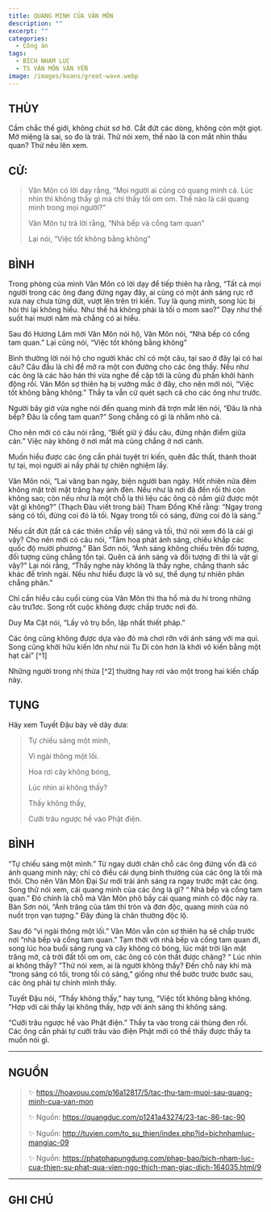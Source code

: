 ```yaml
---
title: QUANG MINH CỦA VÂN MÔN
description: ""
excerpt: ""
categories:
  - Công án
tags:
  - BÍCH NHAM LỤC
  - TS VÂN MÔN VĂN YỂN
image: /images/koans/great-wave.webp
---
```


## THÙY

Cầm chắc thế giới, không chút sơ hở. 
Cắt đứt các dòng, không còn một giọt. 
Mở miệng là sai, so đo là trái. Thử nói xem, thế nào là con mắt nhìn thấu quan? 
Thử nêu lên xem.

## CỬ:

> Vân Môn có lời dạy rằng, “Mọi người ai cũng có quang minh cả. Lúc nhìn thì không thấy gì mà chỉ thấy tối om om. Thế nào là cái quang minh trong mọi người?” 
> 
> Vân Môn tự trả lời rằng, “Nhà bếp và cổng tam quan” 
> 
> Lại nói, “Việc tốt không bằng không”

## BÌNH

Trong phòng của mình Vân Môn có lời dạy để tiếp thiên hạ rằng, “Tất cả mọi người trong các ông đang đứng ngay đây, ai cũng có một ánh sáng rực rỡ xưa nay chưa từng dứt, vượt lên trên tri kiến. Tuy là qung minh, song lúc bị hỏi thì lại không hiểu. Như thế há không phải là tối o mom sao?” Dạy như thế suốt hai mươi năm mà chẳng có ai hiểu.

Sau đó Hương Lâm mời Vân Môn nói hộ, Vân Môn nói, “Nhà bếp có cổng tam quan.” Lại cũng nói, “Việc tốt không bằng không” 

Bình thường lời nói hộ cho người khác chỉ có một câu, tại sao ở đây lại có hai câu? Câu đầu là chỉ để mở ra một con đường cho các ông thấy. Nếu như các ông là các hảo hán thì vừa nghe đề cập tới là cũng đủ phấn khởi hành động rồi. Vân Môn sợ thiên hạ bị vướng mắc ở đây, cho nên mới nói, “Việc tốt không bằng không.” Thầy ta vẫn cứ quét sạch cả cho các ông như trước.

Người bây giờ vừa nghe nói đến quang minh đã trợn mắt lên nói, “Đâu là nhà bếp? Đâu là cổng tam quan?” Song chẳng có gì là nhằm nhò cả. 

Cho nên mới có câu nói rằng, “Biết giữ ý đầu câu, đừng nhận điểm giữa cán.” Việc này không ở nơi mắt mà cũng chẳng ở nơi cảnh. 

Muốn hiểu được các ông cần phải tuyệt tri kiến, quên đắc thất, thánh thoát tự tại, mọi người ai nấy phải tự chiên nghiệm lấy.

Vân Môn nói, “Lai vãng ban ngày, biện người ban ngày. Hốt nhiên nửa đêm không mặt trời mặt trăng hay ánh đèn. Nếu như là nơi đã đến rồi thì còn không sao; còn nếu như là một chỗ lạ thì liệu các ông có nắm giữ được một vật gì không?” (Thạch Đàu viết trong bài) Tham Đồng Khế rằng: “Ngay trong sáng có tối, đừng coi đó là tối. Ngay trong tối có sáng, đừng coi đó là sáng.”

Nếu cắt đứt (tất cả các thiên chấp về) sáng và tối, thử nói xem đó là cái gì vậy? Cho nên mới có câu nói, “Tâm hoa phát ánh sáng, chiếu khắp các quốc độ mười phương.” Bàn Sơn nói, “Ánh sáng không chiếu trên đối tượng, đối tượng cũng chẳng tồn tại. Quên cả ánh sáng và đối tượng đi thì là vật gì vậy?” Lại nói rằng, “Thấy nghe này không là thấy nghe, chẳng thanh sắc khác để trình ngài. Nếu như hiểu được là vô sự, thể dụng tự nhiên phân chẳng phân.”

Chỉ cần hiểu câu cuối cùng của Vân Môn thì tha hồ mà du hí trong những câu trư1ơc. Song rốt cuộc không được chấp trước nơi đó. 

Duy Ma Cật nói, “Lấy vô trụ bổn, lập nhất thiết pháp.” 

Các ông cũng không được dựa vào đó mà chơi rỡn với ánh sáng với ma quỉ. Song cũng khởi hữu kiến lớn như núi Tu Di còn hơn là khởi vô kiến bằng một hạt cải” [^1] 

Những người trong nhị thừa [^2] thường hay rơi vào một trong hai kiến chấp này.

## TỤNG

Hãy xem Tuyết Đậu bày vẽ dây dưa:

> Tự chiếu sáng một mình,
>
> Vì ngài thông một lối.
>
> Hoa rơi cây không bóng,
>
> Lúc nhìn ai không thấy?
>
> Thấy không thấy,
>
> Cưỡi trâu ngược hề vào Phật điện.

## BÌNH

“Tự chiếu sáng một mình.” Từ ngay dưới chân chỗ các ông đứng vốn đã có ánh quang minh này; chỉ có điều cái dụng bình thường của các ông là tối mà thôi. Cho nên Vân Môn Đại Sư mới trải ánh sáng ra ngay trước mặt các ông. Song thử nói xem, cái quang minh của các ông là gì? “ Nhà bếp và cổng tam quan.” Đó chính là chỗ mà Vân Môn phô bầy cái quang minh cô độc này ra. Bàn Sơn nói, “Ánh trăng của tâm thì tròn và đơn độc, quang minh của nó nuốt trọn vạn tượng.” Đây đúng là chân thường độc lộ.

Sau đó “vì ngài thông một lối.” Vân Môn vẫn còn sợ thiên hạ sẽ chấp trước nơi “nhà bếp và cổng tam quan.” Tạm thời với nhà bếp và cổng tam quan đi, song lúc hoa buổi sáng rụng và cây không có bóng, lúc mặt trời lặn mặt trăng mờ, cả trời đất tối om om, các ông có còn thất được chăng? “ Lúc nhìn ai không thấy? ”Thử nói xem, ai là người không thấy? Đến chỗ này khi mà “trong sáng có tối, trong tối có sáng,” giống như thể bước trước bước sau, các ông phải tự chính mình thấy.

Tuyết Đậu nói, “Thấy không thấy,” hay tụng, “Việc tốt không bằng không. ”Hợp với cái thấy lại không thấy, hợp với ánh sáng thì không sáng.

“Cưỡi trâu ngược hề vào Phật điện.” Thầy ta vào trong cái thùng đen rồi. Các ông cần phải tự cưỡi trâu vào điện Phật mới có thể thấy được thầy ta muốn nói gì.

<hr class="blog-rule" />

## NGUỒN

> ✨ https://hoavouu.com/p16a12817/5/tac-thu-tam-muoi-sau-quang-minh-cua-van-mon
>
> ✨ Nguồn: https://quangduc.com/p1241a43274/23-tac-86-tac-90
>
> ✨ Nguồn: http://tuvien.com/to_su_thien/index.php?id=bichnhamluc-mangiac-09
>
> ✨ Nguồn: https://phatphapungdung.com/phap-bao/bich-nham-luc-cua-thien-su-phat-qua-vien-ngo-thich-man-giac-dich-164035.html/9

<hr class="blog-rule" />

## GHI CHÚ

[^0]: ⭐️ <a href="/masters/Yunmen-Wenyan" target="_blank">🔗 TS VÂN MÔN VĂN YỂN</a>
